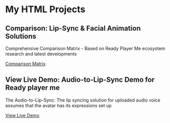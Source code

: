 # My HTML Projects

## Comparison: Lip-Sync & Facial Animation Solutions
Comprehensive Comparison Matrix - Based on Ready Player Me ecosystem research and latest developments

[Comparison Matrix](https://osmurshed.github.io/lip-sync-test/audio_lip_sync_demo.html)

## View Live Demo: Audio-to-Lip-Sync Demo for Ready player me
The Audio-to-Lip-Sync: The lip syncing solution for uploaded audio voice assumes that the avatar has its expressions set up

[View Live Demo](https://osmurshed.github.io/lip-sync-test/lipsync_solutions_comparison.html)
